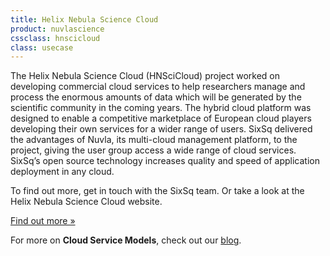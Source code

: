 ```yaml
---
title: Helix Nebula Science Cloud
product: nuvlascience
cssclass: hnscicloud
class: usecase
---
```


The Helix Nebula Science Cloud (HNSciCloud) project worked on developing commercial cloud services to help researchers manage and process the enormous amounts of data which will be generated by the scientific community in the coming years. The hybrid cloud platform was designed to enable a competitive marketplace of European cloud players developing their own services for a wider range of users. SixSq delivered the advantages of Nuvla, its multi-cloud management platform, to the project, giving the user group access a wide range of cloud services. SixSq’s open source technology increases quality and speed of application deployment in any cloud.

To find out more, get in touch with the SixSq team. Or take a look at the Helix Nebula Science Cloud website.

<a href="https://www.helix-nebula.eu/" class="btn-sixsq color-3">
        Find out more &raquo;</a>

For more on **Cloud Service Models**, check out our [blog](https://media.sixsq.com/blog/tackling-cloud-jargon).